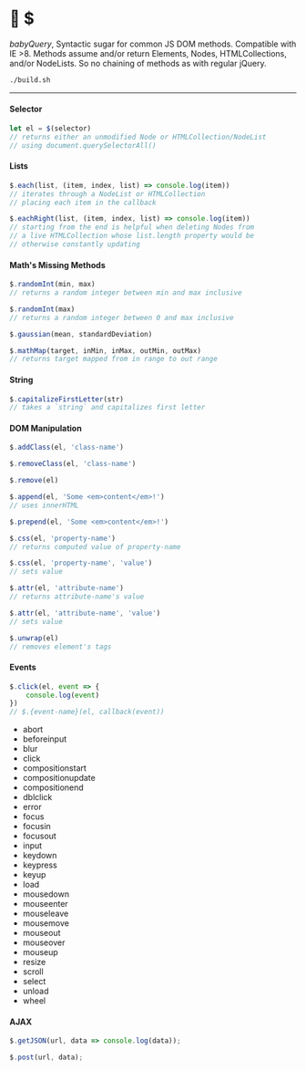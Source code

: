 # :baby_bottle: $

_babyQuery_, Syntactic sugar for common JS DOM methods. Compatible with IE >8. Methods assume and/or return Elements, Nodes, HTMLCollections, and/or NodeLists. So no chaining of methods as with regular jQuery.

```bash
./build.sh
```

***

#### Selector

```js
let el = $(selector)
// returns either an unmodified Node or HTMLCollection/NodeList
// using document.querySelectorAll()
```

#### Lists

```js
$.each(list, (item, index, list) => console.log(item))
// iterates through a NodeList or HTMLCollection
// placing each item in the callback

$.eachRight(list, (item, index, list) => console.log(item))
// starting from the end is helpful when deleting Nodes from
// a live HTMLCollection whose list.length property would be
// otherwise constantly updating
```

#### Math's Missing Methods

```js
$.randomInt(min, max)
// returns a random integer between min and max inclusive

$.randomInt(max)
// returns a random integer between 0 and max inclusive

$.gaussian(mean, standardDeviation)

$.mathMap(target, inMin, inMax, outMin, outMax)
// returns target mapped from in range to out range
```

#### String

```js
$.capitalizeFirstLetter(str)
// takes a `string` and capitalizes first letter
```

#### DOM Manipulation

```js
$.addClass(el, 'class-name')

$.removeClass(el, 'class-name')

$.remove(el)

$.append(el, 'Some <em>content</em>!')
// uses innerHTML

$.prepend(el, 'Some <em>content</em>!')

$.css(el, 'property-name')
// returns computed value of property-name

$.css(el, 'property-name', 'value')
// sets value

$.attr(el, 'attribute-name')
// returns attribute-name's value

$.attr(el, 'attribute-name', 'value')
// sets value

$.unwrap(el)
// removes element's tags
```

#### Events

```js
$.click(el, event => {
    console.log(event)
})
// $.{event-name}(el, callback(event))
```

- abort
- beforeinput
- blur
- click
- compositionstart
- compositionupdate
- compositionend
- dblclick
- error
- focus
- focusin
- focusout
- input
- keydown
- keypress
- keyup
- load
- mousedown
- mouseenter
- mouseleave
- mousemove
- mouseout
- mouseover
- mouseup
- resize
- scroll
- select
- unload
- wheel

#### AJAX

```js
$.getJSON(url, data => console.log(data));

$.post(url, data);
```
